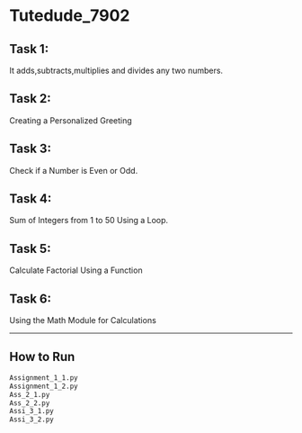 # Tutedude_7902
## Task 1:
It adds,subtracts,multiplies and divides any two numbers.

## Task 2:
Creating a Personalized Greeting

## Task 3:
Check if a Number is Even or Odd.

## Task 4:
Sum of Integers from 1 to 50 Using a Loop.

## Task 5:
Calculate Factorial Using a Function 

## Task 6:
Using the Math Module for Calculations

---

## How to Run
```bash
Assignment_1_1.py
Assignment_1_2.py
Ass_2_1.py
Ass_2_2.py
Assi_3_1.py
Assi_3_2.py
